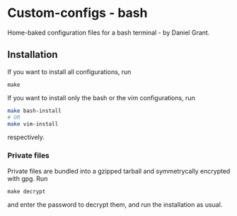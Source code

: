 # Custom-configs - bash

Home-baked configuration files for a bash terminal - by Daniel Grant.

## Installation

If you want to install all configurations, run
```
make
```

If you want to install only the bash or the vim configurations, run
```bash
make bash-install
# OR
make vim-install
```
respectively.

### Private files

Private files are bundled into a gzipped tarball and symmetrycally encrypted with gpg. Run
```
make decrypt
```
and enter the password to decrypt them, and run the installation as usual.
